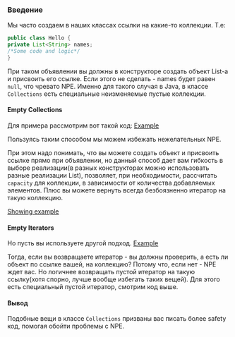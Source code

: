 ### Введение
Мы часто создаем в наших классах ссылки на какие-то коллекции. Т.е:
```java
public class Hello {
private List<String> names;
/*Some code and logic*/
}
```

При таком объявлении вы должны в конструкторе создать объект List-а и присвоить его ссылке. Если этого не сделать - names будет равен `null`, что чревато NPE.
Именно для такого случая в Java, в классе `Collections` есть специальные неизменяемые пустые коллекции.

#### Empty Collections
Для примера рассмотрим вот такой код: [Example](../../patterns/src/main/java/good/collections/empty/PersonNames.java)

Пользуясь таким способом мы можем избежать нежелательных NPE.

При этом надо понимать, что вы можете создать объект и присвоить ссылке прямо при объявлении, но данный способ дает вам гибкость в выборе реализации(в разных конструкторах можно использовать разные реализации List), позволяет, при необходимости, рассчитать `capacity` для коллекции, в зависимости от количества добавляемых элементов. Плюс вы можете вернуть всегда безбоязненно итератор на такую коллекцию.

[Showing example ](../../patterns/src/main/java/good/collections/empty/CollectionExample.java)

#### Empty Iterators
Но пусть вы используете другой подход.
[Example](../../patterns/src/main/java/good/collections/empty/PersonNamesIterator.java)

Тогда, если вы возвращаете итератор - вы должны проверить, а есть ли объект по ссылке вашей, на коллекцию?
Потому что, если нет - NPE ждет вас.
Но логичнее возвращать пустой итератор на такую ссылку(хотя спорно, лучше вообще избегать таких вещей).
Для этого есть специальный пустой итератор, смотрим код выше.

#### Вывод
Подобные вещи в классе `Collections` призваны вас писать более safety код, помогая обойти проблемы с NPE.
